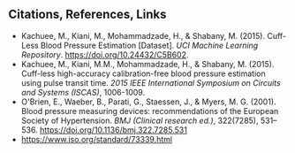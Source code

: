 
## Citations, References, Links

- Kachuee, M., Kiani, M., Mohammadzade, H., & Shabany, M. (2015). Cuff-Less Blood Pressure Estimation [Dataset]. _UCI Machine Learning Repository_. https://doi.org/10.24432/C5B602.
- Kachuee, M., Kiani, M.M., Mohammadzade, H., & Shabany, M. (2015). Cuff-less high-accuracy calibration-free blood pressure estimation using pulse transit time. _2015 IEEE International Symposium on Circuits and Systems (ISCAS)_, 1006-1009.
- O'Brien, E., Waeber, B., Parati, G., Staessen, J., & Myers, M. G. (2001). Blood pressure measuring devices: recommendations of the European Society of Hypertension. _BMJ (Clinical research ed.)_, 322(7285), 531–536. https://doi.org/10.1136/bmj.322.7285.531
- https://www.iso.org/standard/73339.html